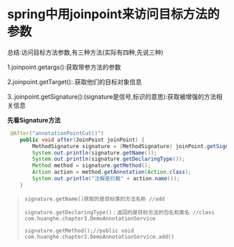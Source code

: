 # spring中用joinpoint来访问目标方法的参数

总结:访问目标方法参数,有三种方法(实际有四种,先说三种)

1.joinpoint.getargs():获取带参方法的参数

2.joinpoint.getTarget():.获取他们的目标对象信息

3..joinpoint.getSignature():(signature是信号,标识的意思):获取被增强的方法相关信息

**先看Signature方法**

```java
 @After("annotationPointCut()")
    public void after(JoinPoint joinPoint) {
        MethodSignature signature = (MethodSignature) joinPoint.getSignature();
        System.out.println(signature.getName());
        System.out.println(signature.getDeclaringType());
        Method method = signature.getMethod();
        Action action = method.getAnnotation(Action.class);
        System.out.println("注解是拦截" + action.name());
    }
```

> ```
> signature.getName()获取的是目标类的方法名称 //add
> 
> signature.getDeclaringType()：返回的是目标方法的包名和类名 //class com.huanghe.chapter3.DemoAnnotationService
> 
> signature.getMethod();//public void com.huanghe.chapter3.DemoAnnotationService.add()
> 
> ```